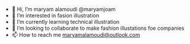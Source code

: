 - 👋 Hi, I’m maryam alamoudi @maryamjoam
- 👀 I’m interested in fasion illustration
- 🌱 I’m currently learning technical illustration
- 💞️ I’m looking to collaborate to make fashion illustations foe companies
- 📫 How to reach me maryamalamoudi@outlook.com

<!---
maryamjoam/maryamjoam is a ✨ special ✨ repository because its `README.md` (this file) appears on your GitHub profile.
You can click the Preview link to take a look at your changes.
--->
